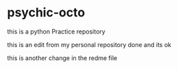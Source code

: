 # psychic-octo
this is a python Practice repository 

this is an edit from my personal repository 
done and its ok

this is another change in the redme file 
